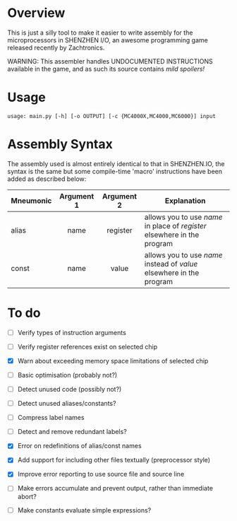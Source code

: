 
# Overview

This is just a silly tool to make it easier to write assembly for the microprocessors in SHENZHEN I/O, an awesome programming game released recently by Zachtronics.

WARNING: This assembler handles UNDOCUMENTED INSTRUCTIONS available in the game, and as such its source contains *mild spoilers!*

# Usage

`usage: main.py [-h] [-o OUTPUT] [-c {MC4000X,MC4000,MC6000}] input`

# Assembly Syntax

The assembly used is almost entirely identical to that in SHENZHEN.IO, the syntax is the same but some compile-time 'macro' instructions have been added as described below:

| Mneumonic | Argument 1 | Argument 2 | Explanation
| --------- |:----------:|:----------:| -----------
| alias     | name       | register   | allows you to use *name* in place of *register* elsewhere in the program
| const     | name       | value      | allows you to use *name* instead of *value* elsewhere in the program

# To do

- [ ] Verify types of instruction arguments
- [ ] Verify register references exist on selected chip
- [x] Warn about exceeding memory space limitations of selected chip
- [ ] Basic optimisation (probably not?)
- [ ] Detect unused code (possibly not?)
- [ ] Detect unused aliases/constants?
- [ ] Compress label names
- [ ] Detect and remove redundant labels?
- [x] Error on redefinitions of alias/const names
- [x] Add support for including other files textually (preprocessor style)
- [x] Improve error reporting to use source file and source line
- [ ] Make errors accumulate and prevent output, rather than immediate abort?
- [ ] Make constants evaluate simple expressions?

